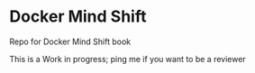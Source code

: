 # Docker Mind Shift

Repo for Docker Mind Shift book

This is a Work in progress; ping me if you want to be a reviewer
